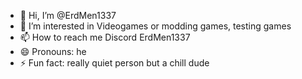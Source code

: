- 👋 Hi, I’m @ErdMen1337
- 👀 I’m interested in Videogames or modding games, testing games
- 📫 How to reach me Discord ErdMen1337
- 😄 Pronouns: he
- ⚡ Fun fact: really quiet person but a chill dude

<!---
ErdMen1337/ErdMen1337 is a ✨ special ✨ repository because its `README.md` (this file) appears on your GitHub profile.
You can click the Preview link to take a look at your changes.
--->
